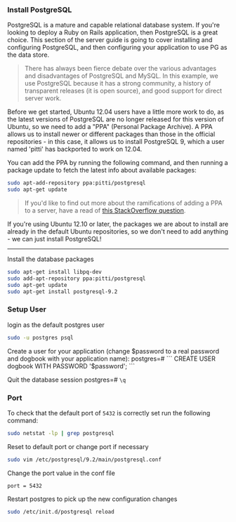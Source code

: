 ### Install PostgreSQL

PostgreSQL is a mature and capable relational database system. If you're looking to deploy a Ruby on Rails application, then PostgreSQL is a great choice. This section of the server guide is going to cover installing and configuring PostgreSQL, and then configuring your application to use PG as the data store.

> There has always been fierce debate over the various advantages and disadvantages of PostgreSQL and MySQL. In this example, we use PostgreSQL because it has a strong community, a history of transparent releases (it is open source), and good support for direct server work.

Before we get started, Ubuntu 12.04 users have a little more work to do, as the latest versions of PostgreSQL are no longer released for this version of Ubuntu, so we need to add a "PPA" (Personal Package Archive). A PPA allows us to install newer or different packages than those in the official repositories - in this case, it allows us to install PostgreSQL 9, which a user named 'pitti' has backported to work on 12.04. 

You can add the PPA by running the following command, and then running a package update to fetch the latest info about available packages:

``` bash
sudo apt-add-repository ppa:pitti/postgresql
sudo apt-get update
```

> If you'd like to find out more about the ramifications of adding a PPA to a server, have a read of [this StackOverflow question](http://askubuntu.com/questions/35629/are-ppas-safe-to-add-to-my-system-and-what-are-some-red-flags-to-watch-out).

If you're using Ubuntu 12.10 or later, the packages we are about to install are already in the default Ubuntu repositories, so we don't need to add anything - we can just install PostgreSQL!

---



Install the database packages
``` bash
sudo apt-get install libpq-dev
sudo add-apt-repository ppa:pitti/postgresql
sudo apt-get update
sudo apt-get install postgresql-9.2
```

### Setup User

login as the default postgres user
``` bash
sudo -u postgres psql
```

Create a user for your application (change $password to a real password and dogbook with your application name):
postgres=# ``` CREATE USER dogbook WITH PASSWORD '$password'; ```

Quit the database session
postgres=# ``` \q ```

### Port

To check that the default port of ``` 5432 ``` is correctly set run the following command:
``` bash
sudo netstat -lp | grep postgresql
```

Reset to default port or change port if necessary
``` bash
sudo vim /etc/postgresql/9.2/main/postgresql.conf
```

Change the port value in the conf file
```
port = 5432
```

Restart postgres to pick up the new configuration changes
``` bash
sudo /etc/init.d/postgresql reload
```
